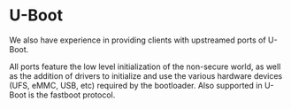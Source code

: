 # U-Boot
	
We also have experience in providing clients with upstreamed ports of U-Boot.
 
All ports feature the low level initialization of the non-secure world, as well as the addition of drivers to initialize and use the various hardware devices (UFS, eMMC, USB, etc) required by the bootloader.  Also supported in U-Boot is the fastboot protocol.
